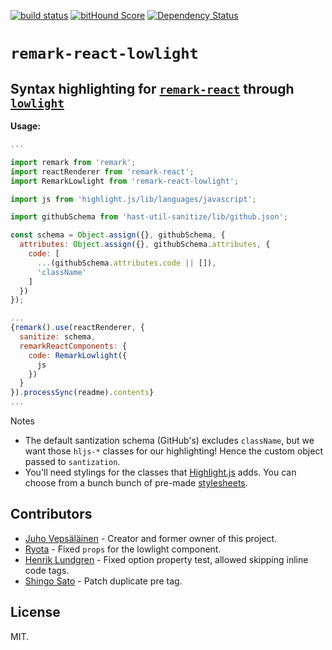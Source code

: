 [![build status](https://secure.travis-ci.org/bebraw/remark-react-lowlight.svg)](http://travis-ci.org/bebraw/remark-react-lowlight) [![bitHound Score](https://www.bithound.io/github/bebraw/remark-react-lowlight/badges/score.svg)](https://www.bithound.io/github/bebraw/remark-react-lowlight) [![Dependency Status](https://david-dm.org/bebraw/remark-react-lowlight.svg)](https://david-dm.org/bebraw/remark-react-lowlight)

# `remark-react-lowlight`
## Syntax highlighting for [`remark-react`](https://github.com/mapbox/remark-react) through [`lowlight`](https://github.com/wooorm/lowlight)

**Usage:**

```javascript
...

import remark from 'remark';
import reactRenderer from 'remark-react';
import RemarkLowlight from 'remark-react-lowlight';

import js from 'highlight.js/lib/languages/javascript';

import githubSchema from 'hast-util-sanitize/lib/github.json';

const schema = Object.assign({}, githubSchema, {
  attributes: Object.assign({}, githubSchema.attributes, {
    code: [
      ...(githubSchema.attributes.code || []),
      'className'
    ]
  })
});

...
{remark().use(reactRenderer, {
  sanitize: schema,
  remarkReactComponents: {
    code: RemarkLowlight({
      js
    })
  }
}).processSync(readme).contents}
...
```

Notes
- The default santization schema (GitHub's) excludes `className`, but we want those `hljs-*` classes for our highlighting! Hence the custom object passed to `santization`.
- You'll need stylings for the classes that [Highlight.js](https://github.com/isagalaev/highlight.js) adds. You can choose from a bunch bunch of pre-made [stylesheets](https://github.com/isagalaev/highlight.js/tree/master/src/styles).

## Contributors
* [Juho Vepsäläinen](https://github.com/bebraw) - Creator and former owner of this project.
* [Ryota](https://github.com/rkaneko) - Fixed `props` for the lowlight component.
* [Henrik Lundgren](https://github.com/henriklundgren) - Fixed option property test, allowed skipping inline code tags.
* [Shingo Sato](https://github.com/sugarshin) - Patch duplicate pre tag.

## License

MIT.
